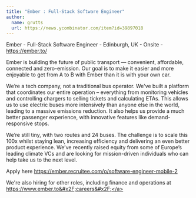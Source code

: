 ```yaml
---
title: "Ember : Full-Stack Software Engineer"
author:
  name: grutts
  url: https://news.ycombinator.com/item?id=39897018
---
```

Ember - Full-Stack Software Engineer - Edinburgh, UK - Onsite - <a href="https:&#x2F;&#x2F;ember.to&#x2F;" rel="nofollow">https:&#x2F;&#x2F;ember.to&#x2F;</a>

Ember is building the future of public transport — convenient, affordable, connected and zero-emission. Our goal is to make it easier and more enjoyable to get from A to B with Ember than it is with your own car.

We’re a tech company, not a traditional bus operator. We&#x27;ve built a platform that coordinates our entire operation – everything from monitoring vehicles and controlling chargers to selling tickets and calculating ETAs. This allows us to use electric buses more intensively than anyone else in the world, leading to a massive emissions reduction. It also helps us provide a much better passenger experience, with innovative features like demand-responsive stops.

We’re still tiny, with two routes and 24 buses. The challenge is to scale this 100x whilst staying lean, increasing efficiency and delivering an even better product experience. We’ve recently raised equity from some of Europe’s leading climate VCs and are looking for mission-driven individuals who can help take us to the next level.

Apply here <a href="https:&#x2F;&#x2F;ember.recruitee.com&#x2F;o&#x2F;software-engineer-mobile-2" rel="nofollow">https:&#x2F;&#x2F;ember.recruitee.com&#x2F;o&#x2F;software-engineer-mobile-2</a>

We&#x27;re also hiring for other roles, including finance and operations at <a href="https:&#x2F;&#x2F;www.ember.to&#x2F;careers&#x2F;" rel="nofollow">https:&#x2F;&#x2F;www.ember.to&#x2F;careers&#x2F;</a>
